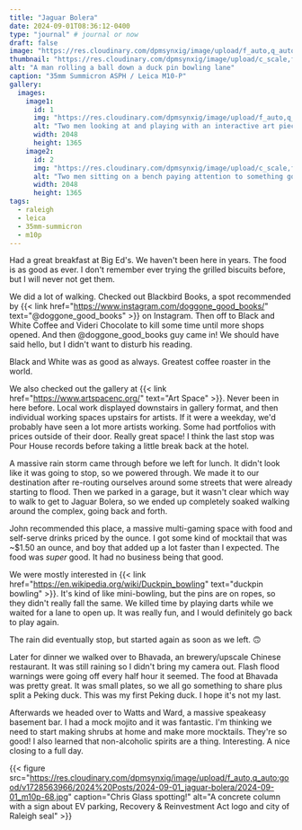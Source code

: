 ```yaml
---
title: "Jaguar Bolera"
date: 2024-09-01T08:36:12-0400
type: "journal" # journal or now
draft: false
image: "https://res.cloudinary.com/dpmsynxig/image/upload/f_auto,q_auto:good/v1728563967/2024%20Posts/2024-09-01_jaguar-bolera/2024-09-01_m10p-35.jpg"
thumbnail: "https://res.cloudinary.com/dpmsynxig/image/upload/c_scale,f_auto,q_auto:good,w_740/v1728563967/2024%20Posts/2024-09-01_jaguar-bolera/2024-09-01_m10p-35.jpg"
alt: "A man rolling a ball down a duck pin bowling lane"
caption: "35mm Summicron ASPH / Leica M10-P"
gallery:
  images:
    image1:
      id: 1
      img: "https://res.cloudinary.com/dpmsynxig/image/upload/f_auto,q_auto:good/v1728563966/2024%20Posts/2024-09-01_jaguar-bolera/2024-09-01_m10p-7.jpg"
      alt: "Two men looking at and playing with an interactive art piece that plays music as balloons dance above a box fan pointing up"
      width: 2048
      height: 1365
    image2:
      id: 2
      img: "https://res.cloudinary.com/dpmsynxig/image/upload/c_scale,f_auto,h_1365,q_auto:good/v1728563967/2024%20Posts/2024-09-01_jaguar-bolera/2024-09-01_m10p-65.jpg"
      alt: "Two men sitting on a bench paying attention to something going on off-camera to the left"
      width: 2048
      height: 1365
tags:
  - raleigh
  - leica
  - 35mm-summicron
  - m10p
---
```


Had a great breakfast at Big Ed's. We haven't been here in years. The food is as good as ever. I don't remember ever trying the grilled biscuits before, but I will never not get them.

We did a lot of walking. Checked out Blackbird Books, a spot recommended by {{< link href="https://www.instagram.com/doggone_good_books/" text="@doggone_good_books" >}} on Instagram. Then off to Black and White Coffee and Videri Chocolate to kill some time until more shops opened. And then @doggone_good_books guy came in! We should have said hello, but I didn't want to disturb his reading.

Black and White was as good as always. Greatest coffee roaster in the world.

We also checked out the gallery at {{< link href="https://www.artspacenc.org/" text="Art Space" >}}. Never been in here before. Local work displayed downstairs in gallery format, and then individual working spaces upstairs for artists. If it were a weekday, we'd probably have seen a lot more artists working. Some had portfolios with prices outside of their door. Really great space! I think the last stop was Pour House records before taking a little break back at the hotel.

A massive rain storm came through before we left for lunch. It didn't look like it was going to stop, so we powered through. We made it to our destination after re-routing ourselves around some streets that were already starting to flood. Then we parked in a garage, but it wasn't clear which way to walk to get to Jaguar Bolera, so we ended up completely soaked walking around the complex, going back and forth.

John recommended this place, a massive multi-gaming space with food and self-serve drinks priced by the ounce. I got some kind of mocktail that was ~$1.50 an ounce, and boy that added up a lot faster than I expected. The food was _super_ good. It had no business being that good.

We were mostly interested in {{< link href="https://en.wikipedia.org/wiki/Duckpin_bowling" text="duckpin bowling" >}}. It's kind of like mini-bowling, but the pins are on ropes, so they didn't really fall the same. We killed time by playing darts while we waited for a lane to open up. It was really fun, and I would definitely go back to play again.

The rain did eventually stop, but started again as soon as we left. 🙃

Later for dinner we walked over to Bhavada, an brewery/upscale Chinese restaurant. It was still raining so I didn't bring my camera out. Flash flood warnings were going off every half hour it seemed. The food at Bhavada was pretty great. It was small plates, so we all go something to share plus split a Peking duck. This was my first Peking duck. I hope it's not my last.

Afterwards we headed over to Watts and Ward, a massive speakeasy basement bar. I had a mock mojito and it was fantastic. I'm thinking we need to start making shrubs at home and make more mocktails. They're so good! I also learned that non-alcoholic spirits are a thing. Interesting. A nice closing to a full day.

{{< figure src="https://res.cloudinary.com/dpmsynxig/image/upload/f_auto,q_auto:good/v1728563966/2024%20Posts/2024-09-01_jaguar-bolera/2024-09-01_m10p-68.jpg" caption="Chris Glass spotting!" alt="A concrete column with a sign about EV parking, Recovery & Reinvestment Act logo and city of Raleigh seal" >}}
